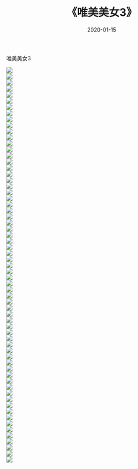 ﻿---
layout: post
title:  《唯美美女3》
date:   2020-01-15
img: http://pic.660000.xyz/1:/壁纸/明星魅力/唯美美女3/000.jpg
categories: [美女, 清纯, 唯美]
---

唯美美女3

 ![](http://pic.660000.xyz/1:/壁纸/明星魅力/唯美美女3/001.jpg) <br>![](http://pic.660000.xyz/1:/壁纸/明星魅力/唯美美女3/002.jpg) <br>![](http://pic.660000.xyz/1:/壁纸/明星魅力/唯美美女3/003.jpg) <br>![](http://pic.660000.xyz/1:/壁纸/明星魅力/唯美美女3/004.jpg) <br>![](http://pic.660000.xyz/1:/壁纸/明星魅力/唯美美女3/005.jpg) <br>![](http://pic.660000.xyz/1:/壁纸/明星魅力/唯美美女3/006.jpg) <br>![](http://pic.660000.xyz/1:/壁纸/明星魅力/唯美美女3/007.jpg) <br>![](http://pic.660000.xyz/1:/壁纸/明星魅力/唯美美女3/008.jpg) <br>![](http://pic.660000.xyz/1:/壁纸/明星魅力/唯美美女3/009.jpg) <br>![](http://pic.660000.xyz/1:/壁纸/明星魅力/唯美美女3/010.jpg) <br>![](http://pic.660000.xyz/1:/壁纸/明星魅力/唯美美女3/011.jpg) <br>![](http://pic.660000.xyz/1:/壁纸/明星魅力/唯美美女3/012.jpg) <br>![](http://pic.660000.xyz/1:/壁纸/明星魅力/唯美美女3/013.jpg) <br>![](http://pic.660000.xyz/1:/壁纸/明星魅力/唯美美女3/014.jpg) <br>![](http://pic.660000.xyz/1:/壁纸/明星魅力/唯美美女3/015.jpg) <br>![](http://pic.660000.xyz/1:/壁纸/明星魅力/唯美美女3/016.jpg) <br>![](http://pic.660000.xyz/1:/壁纸/明星魅力/唯美美女3/017.jpg) <br>![](http://pic.660000.xyz/1:/壁纸/明星魅力/唯美美女3/018.jpg) <br>![](http://pic.660000.xyz/1:/壁纸/明星魅力/唯美美女3/019.jpg) <br>![](http://pic.660000.xyz/1:/壁纸/明星魅力/唯美美女3/020.jpg) <br>![](http://pic.660000.xyz/1:/壁纸/明星魅力/唯美美女3/021.jpg) <br>![](http://pic.660000.xyz/1:/壁纸/明星魅力/唯美美女3/022.jpg) <br>![](http://pic.660000.xyz/1:/壁纸/明星魅力/唯美美女3/023.jpg) <br>![](http://pic.660000.xyz/1:/壁纸/明星魅力/唯美美女3/024.jpg) <br>![](http://pic.660000.xyz/1:/壁纸/明星魅力/唯美美女3/025.jpg) <br>![](http://pic.660000.xyz/1:/壁纸/明星魅力/唯美美女3/026.jpg) <br>![](http://pic.660000.xyz/1:/壁纸/明星魅力/唯美美女3/027.jpg) <br>![](http://pic.660000.xyz/1:/壁纸/明星魅力/唯美美女3/028.jpg) <br>![](http://pic.660000.xyz/1:/壁纸/明星魅力/唯美美女3/029.jpg) <br>![](http://pic.660000.xyz/1:/壁纸/明星魅力/唯美美女3/030.jpg) <br>![](http://pic.660000.xyz/1:/壁纸/明星魅力/唯美美女3/031.jpg) <br>![](http://pic.660000.xyz/1:/壁纸/明星魅力/唯美美女3/032.jpg) <br>![](http://pic.660000.xyz/1:/壁纸/明星魅力/唯美美女3/033.jpg) <br>![](http://pic.660000.xyz/1:/壁纸/明星魅力/唯美美女3/034.jpg) <br>![](http://pic.660000.xyz/1:/壁纸/明星魅力/唯美美女3/035.jpg) <br>![](http://pic.660000.xyz/1:/壁纸/明星魅力/唯美美女3/036.jpg) <br>![](http://pic.660000.xyz/1:/壁纸/明星魅力/唯美美女3/037.jpg) <br>![](http://pic.660000.xyz/1:/壁纸/明星魅力/唯美美女3/038.jpg) <br>![](http://pic.660000.xyz/1:/壁纸/明星魅力/唯美美女3/039.jpg) <br>![](http://pic.660000.xyz/1:/壁纸/明星魅力/唯美美女3/040.jpg) <br>![](http://pic.660000.xyz/1:/壁纸/明星魅力/唯美美女3/041.jpg) <br>![](http://pic.660000.xyz/1:/壁纸/明星魅力/唯美美女3/042.jpg) <br>![](http://pic.660000.xyz/1:/壁纸/明星魅力/唯美美女3/043.jpg) <br>![](http://pic.660000.xyz/1:/壁纸/明星魅力/唯美美女3/044.jpg) <br>![](http://pic.660000.xyz/1:/壁纸/明星魅力/唯美美女3/045.jpg) <br>![](http://pic.660000.xyz/1:/壁纸/明星魅力/唯美美女3/046.jpg) <br>![](http://pic.660000.xyz/1:/壁纸/明星魅力/唯美美女3/047.jpg) <br>![](http://pic.660000.xyz/1:/壁纸/明星魅力/唯美美女3/048.jpg) <br>![](http://pic.660000.xyz/1:/壁纸/明星魅力/唯美美女3/049.jpg) <br>![](http://pic.660000.xyz/1:/壁纸/明星魅力/唯美美女3/050.jpg) <br>![](http://pic.660000.xyz/1:/壁纸/明星魅力/唯美美女3/051.jpg) <br>![](http://pic.660000.xyz/1:/壁纸/明星魅力/唯美美女3/052.jpg) <br>![](http://pic.660000.xyz/1:/壁纸/明星魅力/唯美美女3/053.jpg) <br>![](http://pic.660000.xyz/1:/壁纸/明星魅力/唯美美女3/054.jpg) <br>![](http://pic.660000.xyz/1:/壁纸/明星魅力/唯美美女3/055.jpg) <br>![](http://pic.660000.xyz/1:/壁纸/明星魅力/唯美美女3/056.jpg) <br>![](http://pic.660000.xyz/1:/壁纸/明星魅力/唯美美女3/057.jpg) <br>![](http://pic.660000.xyz/1:/壁纸/明星魅力/唯美美女3/058.jpg) <br>![](http://pic.660000.xyz/1:/壁纸/明星魅力/唯美美女3/059.jpg) <br>![](http://pic.660000.xyz/1:/壁纸/明星魅力/唯美美女3/060.jpg) <br>![](http://pic.660000.xyz/1:/壁纸/明星魅力/唯美美女3/061.jpg) <br>![](http://pic.660000.xyz/1:/壁纸/明星魅力/唯美美女3/062.jpg) <br>![](http://pic.660000.xyz/1:/壁纸/明星魅力/唯美美女3/063.jpg) <br>![](http://pic.660000.xyz/1:/壁纸/明星魅力/唯美美女3/064.jpg) <br>![](http://pic.660000.xyz/1:/壁纸/明星魅力/唯美美女3/065.jpg) <br>